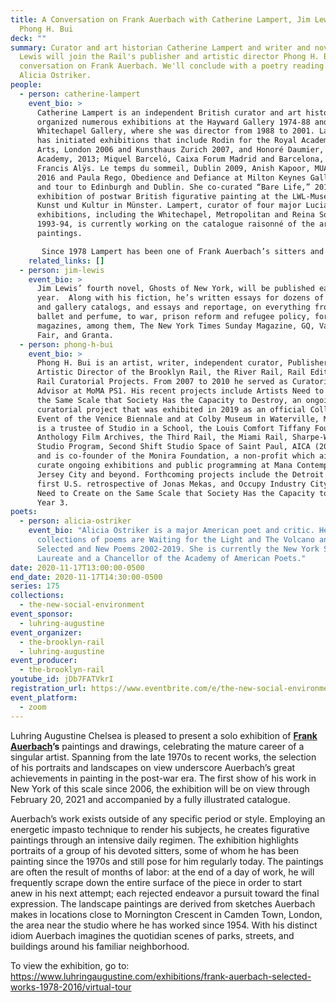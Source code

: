 ```yaml
---
title: A Conversation on Frank Auerbach with Catherine Lampert, Jim Lewis, and
  Phong H. Bui
deck: ""
summary: Curator and art historian Catherine Lampert and writer and novelist Jim
  Lewis will join the Rail's publisher and artistic director Phong H. Bui for a
  conversation on Frank Auerbach. We'll conclude with a poetry reading from
  Alicia Ostriker.
people:
  - person: catherine-lampert
    event_bio: >
      Catherine Lampert is an independent British curator and art historian. She
      organized numerous exhibitions at the Hayward Gallery 1974-88 and at the
      Whitechapel Gallery, where she was director from 1988 to 2001. Lately she
      has initiated exhibitions that include Rodin for the Royal Academy of
      Arts, London 2006 and Kunsthaus Zurich 2007, and Honoré Daumier, Royal
      Academy, 2013; Miquel Barceló, Caixa Forum Madrid and Barcelona, 2009,
      Francis Alÿs. Le temps du sommeil, Dublin 2009, Anish Kapoor, MUAC, Mexico
      2016 and Paula Rego, Obedience and Defiance at Milton Keynes Gallery 2019,
      and tour to Edinburgh and Dublin. She co-curated “Bare Life,” 2014, an
      exhibition of postwar British figurative painting at the LWL-Museum für
      Kunst und Kultur in Münster. Lampert, curator of four major Lucian Freud
      exhibitions, including the Whitechapel, Metropolitan and Reina Sofia
      1993-94, is currently working on the catalogue raisonné of the artist’s
      paintings.

       Since 1978 Lampert has been one of Frank Auerbach’s sitters and has curated exhibitions of his work at the Royal Academy 2001 and the Kunstmuseum Bonn 2015 and Tate Britain 2015-16.
    related_links: []
  - person: jim-lewis
    event_bio: >
      Jim Lewis’ fourth novel, Ghosts of New York, will be published early next
      year.  Along with his fiction, he’s written essays for dozens of museum
      and gallery catalogs, and essays and reportage, on everything from art,
      ballet and perfume, to war, prison reform and refugee policy, for many
      magazines, among them, The New York Times Sunday Magazine, GQ, Vanity
      Fair, and Granta.
  - person: phong-h-bui
    event_bio: >
      Phong H. Bui is an artist, writer, independent curator, Publisher and
      Artistic Director of the Brooklyn Rail, the River Rail, Rail Editions, and
      Rail Curatorial Projects. From 2007 to 2010 he served as Curatorial
      Advisor at MoMA PS1. His recent projects include Artists Need to Create on
      the Same Scale that Society Has the Capacity to Destroy, an ongoing
      curatorial project that was exhibited in 2019 as an official Collateral
      Event of the Venice Biennale and at Colby Museum in Waterville, Maine. He
      is a trustee of Studio in a School, the Louis Comfort Tiffany Foundation,
      Anthology Film Archives, the Third Rail, the Miami Rail, Sharpe-Walentas
      Studio Program, Second Shift Studio Space of Saint Paul, AICA (2007-2020),
      and is co-founder of the Monira Foundation, a non-profit which aims to
      curate ongoing exhibitions and public programming at Mana Contemporary in
      Jersey City and beyond. Forthcoming projects include the Detroit Rail, the
      first U.S. retrospective of Jonas Mekas, and Occupy Industry City: Artists
      Need to Create on the Same Scale that Society Has the Capacity to Destroy,
      Year 3.
poets:
  - person: alicia-ostriker
    event_bio: "Alicia Ostriker is a major American poet and critic. Her most recent
      collections of poems are Waiting for the Light and The Volcano and After:
      Selected and New Poems 2002-2019. She is currently the New York State Poet
      Laureate and a Chancellor of the Academy of American Poets."
date: 2020-11-17T13:00:00-0500
end_date: 2020-11-17T14:30:00-0500
series: 175
collections:
  - the-new-social-environment
event_sponsor:
  - luhring-augustine
event_organizer:
  - the-brooklyn-rail
  - luhring-augustine
event_producer:
  - the-brooklyn-rail
youtube_id: jDb7FATVkrI
registration_url: https://www.eventbrite.com/e/the-new-social-environment-175-a-conversation-on-frank-auerbach-tickets-128535004659
event_platform:
  - zoom
---
```

Luhring Augustine Chelsea is pleased to present a solo exhibition of **[Frank Auerbach](https://www.luhringaugustine.com/exhibitions/frank-auerbach-selected-works-1978-2016/virtual-tour)’s** paintings and drawings, celebrating the mature career of a singular artist. Spanning from the late 1970s to recent works, the selection of his portraits and landscapes on view underscore Auerbach’s great achievements in painting in the post-war era. The first show of his work in New York of this scale since 2006, the exhibition will be on view through February 20, 2021 and accompanied by a fully illustrated catalogue.

Auerbach’s work exists outside of any specific period or style. Employing an energetic impasto technique to render his subjects, he creates figurative paintings through an intensive daily regimen. The exhibition highlights portraits of a group of his devoted sitters, some of whom he has been painting since the 1970s and still pose for him regularly today. The paintings are often the result of months of labor: at the end of a day of work, he will frequently scrape down the entire surface of the piece in order to start anew in his next attempt; each rejected endeavor a pursuit toward the final expression. The landscape paintings are derived from sketches Auerbach makes in locations close to Mornington Crescent in Camden Town, London, the area near the studio where he has worked since 1954. With his distinct idiom Auerbach imagines the quotidian scenes of parks, streets, and buildings around his familiar neighborhood.

To view the exhibition, go to: <https://www.luhringaugustine.com/exhibitions/frank-auerbach-selected-works-1978-2016/virtual-tour>